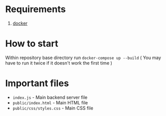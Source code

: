 # Requirements

1. [docker](https://docs.docker.com/install/)

# How to start

Within repository base directory run `docker-compose up --build` ( You may have to run it twice if it doesn't work the first time )

# Important files

* `index.js` - Main backend server file
* `public/index.html` - Main HTML file
* `public/css/styles.css` - Main CSS file
